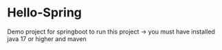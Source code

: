 # Hello-Spring
Demo project for springboot
to run this project -> you must have installed java 17 or higher and maven
